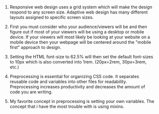 1. Responsive web design uses a grid system which will make the design respond to any screen size. Adaptive web design has many different layouts assigned to specific screen sizes.

2. First you must consider who your audience/viewers will be and then figure out if most of your viewers will be using a desktop or mobile device. If your viewers will most likely be looking at your website on a mobile device then your webpage will be centered around the "mobile first" approach to design.

3. Setting the HTML font-size to 62.5% will then set the default font-sizes to 10px which is also converted into 1rem. (20px=2rem, 30px=3rem, etc.)

4. Preprocessing is essential for organizing CSS code. It separates reusable code and variables into other files for readability. Preprocessing increases productivity and decreases the amount of code you are writing.

5. My favorite concept in preprocessing is setting your own variables. The concept that i have the most trouble with is using mixins.